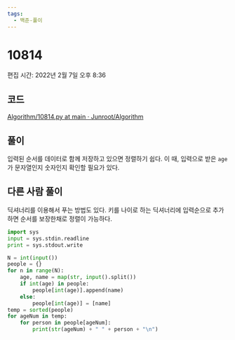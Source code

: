 ```yaml
---
tags:
  - 백준-풀이
---
```

# 10814

편집 시간: 2022년 2월 7일 오후 8:36

## 코드

[Algorithm/10814.py at main · Junroot/Algorithm](https://github.com/Junroot/Algorithm/blob/main/backjoon/10814.py)

## 풀이

입력된 순서를 데이터로 함께 저장하고 있으면 정렬하기 쉽다. 이 때, 입력으로 받은 `age` 가 문자열인지 숫자인지 확인할 필요가 있다.

## 다른 사람 풀이

딕셔너리를 이용해서 푸는 방법도 있다. 키를 나이로 하는 딕셔너리에 입력순으로 추가하면 순서를 보장한채로 정렬이 가능하다.

```python
import sys
input = sys.stdin.readline
print = sys.stdout.write

N = int(input())
people = {}
for n in range(N):
    age, name = map(str, input().split())
    if int(age) in people:
        people[int(age)].append(name)
    else:
        people[int(age)] = [name]
temp = sorted(people)
for ageNum in temp:
    for person in people[ageNum]:
        print(str(ageNum) + " " + person + "\n")
```